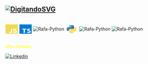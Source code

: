 [![DigitandoSVG]( https://readme-typing-svg.herokuapp.com/?color=FFFF00&size=35¢er=true&vCenter=true&width=1000&lines=OLÁ,+Meu+nome+é+Wellington+Ribeiro+Dias;Hello,+My+name+is+Wellington+Ribeiro+Dias;Seja+bem-vindo!;Welcome!+:%29)](https://git.io/typing-svg)
---

<div style="display:inline_block"><br>
  <img align ="center" alt="Rafa-Js" height="30" width="40"  src="https://raw.githubusercontent.com/devicons/devicon/master/icons/javascript/javascript-plain.svg">
  <img align="center" alt="Rafa-Ts" height="30" width="40"  src="https://raw.githubusercontent.com/devicons/devicon/master/icons/typescript/typescript-plain.svg">
  <img align="center"alt="Rafa-Python"height="30"width="40"src="https://cdn.jsdelivr.net/gh/devicons/devicon/icons/git/git-original.svg">
<img align="center"alt="Rafa-Python"height="30"width="40"src="https://raw.githubusercontent.com/devicons/devicon/master/icons/python/python-original.svg">
<img align="center"alt="Rafa-Python"height="30"width="40"src="https://cdn.jsdelivr.net/gh/devicons/devicon/icons/nodejs/nodejs-original.svg">
<img align="center"alt="Rafa-Python"height="30"width="40"src="https://cdn.jsdelivr.net/gh/devicons/devicon/icons/mysql/mysql-original.svg">

</div>

<br>
<font color="#FFFF00">
<p> Meu linkedin </p>
</font>

[![Linkedin](https://img.shields.io/badge/LinkedIn-0077B5?style=for-the-badge&logo=linkedin&logoColor=white)](https://www.linkedin.com/in/wellington-ribeiro-dias-dev-backend/)

